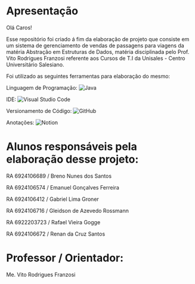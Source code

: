 # Apresentação

Olá Caros!

Esse repositório foi criado á fim da elaboração de projeto que consiste em um sistema de gerenciamento de vendas de passagens para viagens da matéria Abstração em Estruturas de Dados, matéria disciplinada pelo Prof. Vito Rodrigues Franzosi referente aos Cursos de T.I da Unisales - Centro Universitário Salesiano.

Foi utilizado as seguintes ferramentas para elaboração do mesmo:

Linguagem de Programação:
![Java](https://img.shields.io/badge/java-%23ED8B00.svg?style=for-the-badge&logo=openjdk&logoColor=white)

IDE: 
![Visual Studio Code](https://img.shields.io/badge/Visual%20Studio%20Code-0078d7.svg?style=for-the-badge&logo=visual-studio-code&logoColor=white)

Versionamento de Código:
![GitHub](https://img.shields.io/badge/github-%23121011.svg?style=for-the-badge&logo=github&logoColor=white)

Anotações:
![Notion](https://img.shields.io/badge/Notion-%23000000.svg?style=for-the-badge&logo=notion&logoColor=white)

# Alunos responsáveis pela elaboração desse projeto:

RA 6924106689 / Breno Nunes dos Santos

RA 6924106574 / Emanuel Gonçalves Ferreira

RA 6924106412 / Gabriel Lima Groner

RA 6924106716 / Gleidson de Azevedo Rossmann

RA 6922203723 / Rafael Vieira Gogge

RA 6924106672 / Renan da Cruz Santos

# Professor / Orientador:

Me. Vito Rodrigues Franzosi


